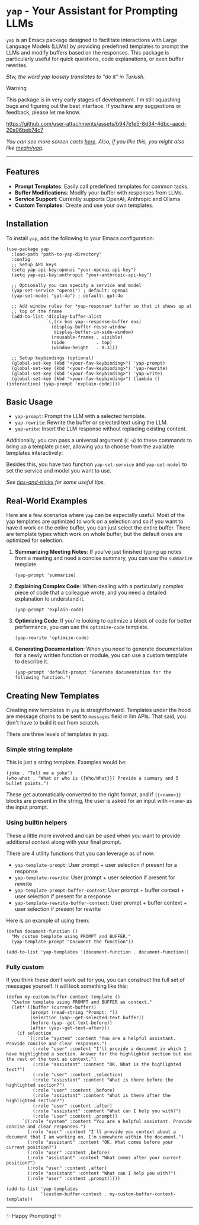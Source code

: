 # `yap` - Your Assistant for Prompting LLMs

`yap` is an Emacs package designed to facilitate interactions with
Large Language Models (LLMs) by providing predefined templates to
prompt the LLMs and modify buffers based on the responses. This
package is particularly useful for quick questions, code explanations,
or even buffer rewrites.

*Btw, the word yap loosely translates to "do it" in Turkish.*

> [!WARNING]
> This package is in very early stages of development. I'm still
> squashing bugs and figuring out the best interface. If you have any
> suggestions or feedback, please let me know.

https://github.com/user-attachments/assets/b947e1e5-8d34-4dbc-aacd-20a06beb74c7

*You can see more screen casts
[here](https://github.com/meain/yap/issues/2). Also, if you like this,
you might also like [meain/yaq](https://github.com/meain/yaq).*

---

## Features

- **Prompt Templates**: Easily call predefined templates for common tasks.
- **Buffer Modifications**: Modify your buffer with responses from LLMs.
- **Service Support**: Currently supports OpenAI, Anthropic and Ollama
- **Custom Templates**: Create and use your own templates.

## Installation

To install `yap`, add the following to your Emacs configuration:

```emacs-lisp
(use-package yap
  :load-path "path-to-yap-directory"
  :config
  ;; Setup API keys
  (setq yap-api-key:openai "your-openai-api-key")
  (setq yap-api-key:anthropic "your-anthropic-api-key")

  ;; Optionally you can specify a service and model
  (yap-set-service "openai") ; default: openai
  (yap-set-model "gpt-4o") ; default: gpt-4o

  ;; Add window rules for *yap-response* buffer so that it shows up at
  ;; top of the frame
  (add-to-list 'display-buffer-alist
               `(,(rx bos yap--response-buffer eos)
                 (display-buffer-reuse-window
                  display-buffer-in-side-window)
                 (reusable-frames . visible)
                 (side            . top)
                 (window-height   . 0.3)))

  ;; Setup keybindings (optional)
  (global-set-key (kbd "<your-fav-keybinding>") 'yap-prompt)
  (global-set-key (kbd "<your-fav-keybinding>") 'yap-rewrite)
  (global-set-key (kbd "<your-fav-keybinding>") 'yap-write)
  (global-set-key (kbd "<your-fav-keybinding>") (lambda () (interactive) (yap-prompt 'explain-code))))
```

## Basic Usage

- `yap-prompt`: Prompt the LLM with a selected template.
- `yap-rewrite`: Rewrite the buffer or selected text using the LLM.
- `yap-write`: Insert the LLM response without replacing existing
  content.

Additionally, you can pass a universal argument (`C-u`) to these
commands to bring up a template picker, allowing you to choose from
the available templates interactively:

Besides this, you have two function `yap-set-service` and
`yap-set-model` to set the service and model you want to use.

*See [tips-and-tricks](./tips-and-tricks.md) for some useful tips.*

## Real-World Examples

Here are a few scenarios where `yap` can be especially useful. Most of
the yap templates are optimized to work on a selection and so if you
want to have it work on the entire buffer, you can just select the
entire buffer. There are template types which work on whole buffer,
but the default ones are optimized for selection.

1. **Summarizing Meeting Notes**:
   If you've just finished typing up notes from a meeting and need a concise summary, you can use the `summarize` template.
   ```emacs-lisp
   (yap-prompt 'summarize)
   ```

2. **Explaining Complex Code**:
   When dealing with a particularly complex piece of code that a colleague wrote, and you need a detailed explanation to understand it.
   ```emacs-lisp
   (yap-prompt 'explain-code)
   ```

3. **Optimizing Code**:
   If you're looking to optimize a block of code for better performance, you can use the `optimize-code` template.
   ```emacs-lisp
   (yap-rewrite 'optimize-code)
   ```

4. **Generating Documentation**:
   When you need to generate documentation for a newly written function or module, you can use a custom template to describe it.
   ```emacs-lisp
   (yap-prompt 'default-prompt "Generate documentation for the following function.")
   ```

## Creating New Templates

Creating new templates in `yap` is straightforward. Templates under
the hood are message chains to be sent to `messages` field in llm
APIs. That said, you don't have to build it out from scratch.

There are three levels of templates in yap.

### Simple string template

This is just a string template. Examples would be:

``` emacs-lisp
(joke . "Tell me a joke")
(who-what . "What or who is {{Who/What}}? Provide a summary and 5 bullet points.")
```

These get automatically converted to the right format, and if
`{{<name>}}` blocks are present in the string, the user is asked for
an input with `<name>` as the input prompt.

### Using builtin helpers

These a little more involved and can be used when you want to provide
additional context along with your final prompt.

There are 4 utility functions that you can leverage as of now:

- `yap-template-prompt`: User prompt + user selection if present for a response
- `yap-template-rewrite`: User prompt + user selection if present for rewrite
- `yap-template-prompt-buffer-context`: User prompt + buffer context + user selection if present for a response
- `yap-template-rewrite-buffer-context`: User prompt + buffer context + user selection if present for rewrite

Here is an example of using them:

```emacs-lisp
(defun document-function ()
  "My custom template using PROMPT and BUFFER."
  (yap-template-prompt "Document the function"))

(add-to-list 'yap-templates '(document-function . document-function))
```

### Fully custom

If you think these don't work out for you, you can construct the full
set of messages yourself. It will look something like this:

```emacs-lisp
(defun my-custom-buffer-context-template ()
  "Custom template using PROMPT and BUFFER as context."
  (let* ((buffer (current-buffer))
         (prompt (read-string "Prompt: "))
         (selection (yap--get-selected-text buffer))
         (before (yap--get-text-before))
         (after (yap--get-text-after)))
    (if selection
        `((:role "system" :content "You are a helpful assistant. Provide concise and clear responses.")
          (:role "user" :content "I'll provide a document in which I have highlighted a section. Answer for the highlighted section but use the rest of the text as context.")
          (:role "assistant" :content "OK. What is the highlighted text?")
          (:role "user" :content ,selection)
          (:role "assistant" :content "What is there before the highlighted section?")
          (:role "user" :content ,before)
          (:role "assistant" :content "What is there after the highlighted section?")
          (:role "user" :content ,after)
          (:role "assistant" :content "What can I help you with?")
          (:role "user" :content ,prompt))
      `((:role "system" :content "You are a helpful assistant. Provide concise and clear responses.")
        (:role "user" :content "I'll provide you context about a document that I am working on. I'm somewhere within the document.")
        (:role "assistant" :content "OK. What comes before your current position?")
        (:role "user" :content ,before)
        (:role "assistant" :content "What comes after your current position?")
        (:role "user" :content ,after)
        (:role "assistant" :content "What can I help you with?")
        (:role "user" :content ,prompt)))))

(add-to-list 'yap-templates
             '(custom-buffer-context . my-custom-buffer-context-template))
```

---

✨ Happy Prompting! ✨
